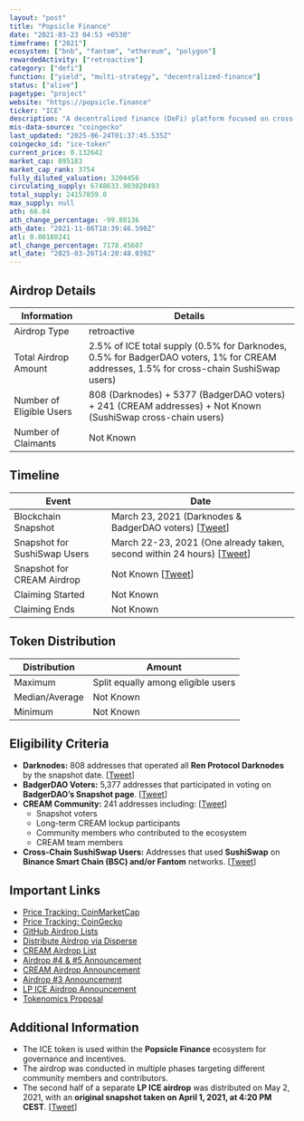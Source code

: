 ```yaml
---
layout: "post"
title: "Popsicle Finance"
date: "2021-03-23 04:53 +0530"
timeframe: ["2021"]
ecosystem: ["bnb", "fantom", "ethereum", "polygon"]
rewardedActivity: ["retroactive"]
category: ["defi"]
function: ["yield", "multi-strategy", "decentralized-finance"]
status: ["alive"]
pagetype: "project"
website: "https://popsicle.finance"
ticker: "ICE"
description: "A decentralized finance (DeFi) platform focused on cross-chain yield optimization and liquidity management."
mis-data-source: "coingecko"
last_updated: "2025-06-24T01:37:45.535Z"
coingecko_id: "ice-token"
current_price: 0.132642
market_cap: 895183
market_cap_rank: 3754
fully_diluted_valuation: 3204456
circulating_supply: 6748633.903020493
total_supply: 24157859.0
max_supply: null
ath: 66.04
ath_change_percentage: -99.80136
ath_date: "2021-11-06T18:39:46.590Z"
atl: 0.00180241
atl_change_percentage: 7178.45607
atl_date: "2025-03-26T14:20:48.039Z"
---
```


## Airdrop Details

| Information              | Details                                                                                                                                |
| ------------------------ | -------------------------------------------------------------------------------------------------------------------------------------- |
| Airdrop Type             | retroactive                                                                                                                            |
| Total Airdrop Amount     | 2.5% of ICE total supply (0.5% for Darknodes, 0.5% for BadgerDAO voters, 1% for CREAM addresses, 1.5% for cross-chain SushiSwap users) |
| Number of Eligible Users | 808 (Darknodes) + 5377 (BadgerDAO voters) + 241 (CREAM addresses) + Not Known (SushiSwap cross-chain users)                            |
| Number of Claimants      | Not Known                                                                                                                              |

## Timeline

| Event                        | Date                                                                                                                       |
| ---------------------------- | -------------------------------------------------------------------------------------------------------------------------- |
| Blockchain Snapshot          | March 23, 2021 (Darknodes & BadgerDAO voters) [[Tweet](https://x.com/wagmicom/status/1374737782522970117)]                 |
| Snapshot for SushiSwap Users | March 22-23, 2021 (One already taken, second within 24 hours) [[Tweet](https://x.com/wagmicom/status/1373963288657203202)] |
| Snapshot for CREAM Airdrop   | Not Known [[Tweet](https://x.com/wagmicom/status/1372923628996689930)]                                                     |
| Claiming Started             | Not Known                                                                                                                  |
| Claiming Ends                | Not Known                                                                                                                  |

## Token Distribution

| Distribution   | Amount                             |
| -------------- | ---------------------------------- |
| Maximum        | Split equally among eligible users |
| Median/Average | Not Known                          |
| Minimum        | Not Known                          |

## Eligibility Criteria

- **Darknodes:** 808 addresses that operated all **Ren Protocol Darknodes** by the snapshot date. [[Tweet](https://x.com/wagmicom/status/1374737782522970117)]
- **BadgerDAO Voters:** 5,377 addresses that participated in voting on **BadgerDAO’s Snapshot page**. [[Tweet](https://x.com/wagmicom/status/1374737782522970117)]
- **CREAM Community:** 241 addresses including: [[Tweet](https://x.com/wagmicom/status/1372923628996689930)]
  - Snapshot voters
  - Long-term CREAM lockup participants
  - Community members who contributed to the ecosystem
  - CREAM team members
- **Cross-Chain SushiSwap Users:** Addresses that used **SushiSwap** on **Binance Smart Chain (BSC) and/or Fantom** networks. [[Tweet](https://x.com/wagmicom/status/1373963288657203202)]

## Important Links

- [Price Tracking: CoinMarketCap](https://coinmarketcap.com/currencies/popsicle-finance/)
- [Price Tracking: CoinGecko](https://www.coingecko.com/en/coins/popsicle-finance)
- [GitHub Airdrop Lists](https://github.com/Popsicle-Finance/airdrop)
- [Distribute Airdrop via Disperse](http://disperse.app)
- [CREAM Airdrop List](https://popsicle.finance/CREAMsicle-airdrop.pdf)
- [Airdrop #4 & #5 Announcement](https://x.com/wagmicom/status/1374737782522970117)
- [CREAM Airdrop Announcement](https://x.com/wagmicom/status/1372923628996689930)
- [Airdrop #3 Announcement](https://x.com/wagmicom/status/1373963288657203202)
- [LP ICE Airdrop Announcement](https://x.com/wagmicom/status/1388852900236038146)
- [Tokenomics Proposal](https://popsiclefinance.medium.com/popsicle-finance-tokenomics-proposal-68ef10786d38)

## Additional Information

- The ICE token is used within the **Popsicle Finance** ecosystem for governance and incentives.
- The airdrop was conducted in multiple phases targeting different community members and contributors.
- The second half of a separate **LP ICE airdrop** was distributed on May 2, 2021, with an **original snapshot taken on April 1, 2021, at 4:20 PM CEST**. [[Tweet](https://x.com/wagmicom/status/1388852900236038146)]